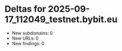 # Deltas for 2025-09-17_112049_testnet.bybit.eu
- New subdomains: 0
- New URLs: 0
- New findings: 0
